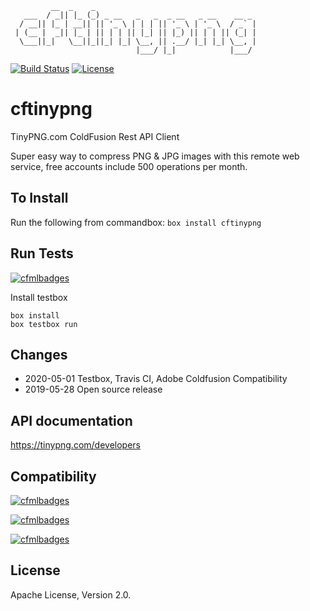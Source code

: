 ```
         __  _    _                                    
   ___  / _|| |_ (_) _ __   _   _  _ __   _ __    __ _ 
  / __|| |_ | __|| || '_ \ | | | || '_ \ | '_ \  / _` |
 | (__ |  _|| |_ | || | | || |_| || |_) || | | || (_| |
  \___||_|   \__||_||_| |_| \__, || .__/ |_| |_| \__, |
                            |___/ |_|            |___/ 
```
[![Build Status](https://travis-ci.com/jordanclark/cftinypng.svg?branch=master)](https://travis-ci.com/jordanclark/cftinypng)
[![License](https://img.shields.io/badge/License-Apache2-brightgreen)](https://forgebox.io/view/cftinypng)

# cftinypng
TinyPNG.com ColdFusion Rest API Client

Super easy way to compress PNG & JPG images with this remote web service, free accounts include 500 operations per month.

## To Install
Run the following from commandbox:
`box install cftinypng`

## Run Tests
[![cfmlbadges](https://cfmlbadges.monkehworks.com/images/badges/tested-with-testbox.svg)](https://cfmlbadges.monkehworks.com)

Install testbox
```
box install
box testbox run
```

## Changes
* 2020-05-01 Testbox, Travis CI, Adobe Coldfusion Compatibility
* 2019-05-28 Open source release

## API documentation
https://tinypng.com/developers

## Compatibility
[![cfmlbadges](https://cfmlbadges.monkehworks.com/images/badges/compatibility-lucee-5.svg)](https://cfmlbadges.monkehworks.com)

[![cfmlbadges](https://cfmlbadges.monkehworks.com/images/badges/compatibility-coldfusion-2018.svg)](https://cfmlbadges.monkehworks.com)

[![cfmlbadges](https://cfmlbadges.monkehworks.com/images/badges/compatibility-coldfusion-2016.svg)](https://cfmlbadges.monkehworks.com)

## License
Apache License, Version 2.0.